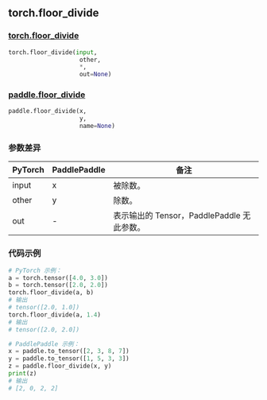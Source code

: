 ## torch.floor_divide
### [torch.floor_divide](https://pytorch.org/docs/stable/generated/torch.floor_divide.html?highlight=floor_divide#torch.floor_divide)

```python
torch.floor_divide(input,
                    other,
                    *,
                    out=None)
```

### [paddle.floor_divide](https://www.paddlepaddle.org.cn/documentation/docs/zh/api/paddle/floor_divide_cn.html#floor-divide)

```python
paddle.floor_divide(x,
                    y,
                    name=None)
```

### 参数差异
| PyTorch       | PaddlePaddle | 备注                                                   |
| ------------- | ------------ | ------------------------------------------------------ |
| input         | x            | 被除数。                                      |
| other         | y            | 除数。                                       |
| out           | -            | 表示输出的 Tensor，PaddlePaddle 无此参数。               |


### 代码示例
``` python
# PyTorch 示例：
a = torch.tensor([4.0, 3.0])
b = torch.tensor([2.0, 2.0])
torch.floor_divide(a, b)
# 输出
# tensor([2.0, 1.0])
torch.floor_divide(a, 1.4)
# 输出
# tensor([2.0, 2.0])
```

``` python
# PaddlePaddle 示例：
x = paddle.to_tensor([2, 3, 8, 7])
y = paddle.to_tensor([1, 5, 3, 3])
z = paddle.floor_divide(x, y)
print(z)
# 输出
# [2, 0, 2, 2]
```
